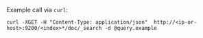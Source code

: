 Example call via `curl`:

```
curl -XGET -H "Content-Type: application/json"  http://<ip-or-host>:9200/<index>*/doc/_search -d @query.example
```
